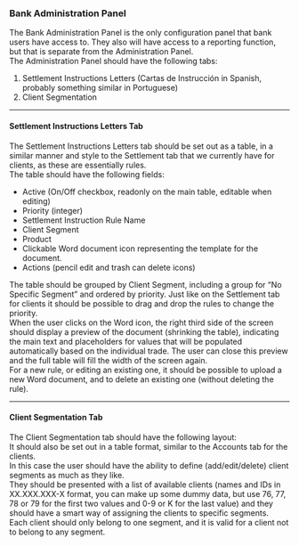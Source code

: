 ### Bank Administration Panel

The Bank Administration Panel is the only configuration panel that bank users have access to. They also will have access to a reporting function, but that is separate from the Administration Panel.  
The Administration Panel should have the following tabs:  
1) Settlement Instructions Letters (Cartas de Instrucción in Spanish, probably something similar in Portuguese)  
2) Client Segmentation

---

#### Settlement Instructions Letters Tab

The Settlement Instructions Letters tab should be set out as a table, in a similar manner and style to the Settlement tab that we currently have for clients, as these are essentially rules.  
The table should have the following fields:

- Active (On/Off checkbox, readonly on the main table, editable when editing)  
- Priority (integer)  
- Settlement Instruction Rule Name  
- Client Segment  
- Product  
- Clickable Word document icon representing the template for the document.  
- Actions (pencil edit and trash can delete icons)  

The table should be grouped by Client Segment, including a group for “No Specific Segment” and ordered by priority. Just like on the Settlement tab for clients it should be possible to drag and drop the rules to change the priority.  
When the user clicks on the Word icon, the right third side of the screen should display a preview of the document (shrinking the table), indicating the main text and placeholders for values that will be populated automatically based on the individual trade. The user can close this preview and the full table will fill the width of the screen again.  
For a new rule, or editing an existing one, it should be possible to upload a new Word document, and to delete an existing one (without deleting the rule).

---

#### Client Segmentation Tab

The Client Segmentation tab should have the following layout:  
It should also be set out in a table format, similar to the Accounts tab for the clients.  
In this case the user should have the ability to define (add/edit/delete) client segments as much as they like.  
They should be presented with a list of available clients (names and IDs in XX.XXX.XXX-X format, you can make up some dummy data, but use 76, 77, 78 or 79 for the first two values and 0-9 or K for the last value) and they should have a smart way of assigning the clients to specific segments.  
Each client should only belong to one segment, and it is valid for a client not to belong to any segment.
